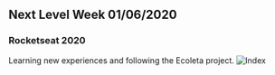 ## Next Level Week 01/06/2020
### Rocketseat 2020
Learning new experiences and following the Ecoleta project.
 ![Index](https://i.imgur.com/FW2Svv7.png "Index")
